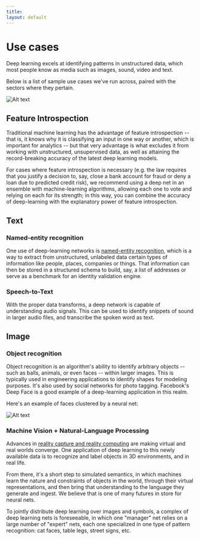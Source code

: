 ```yaml
---
title: 
layout: default
---
```


# Use cases

Deep learning excels at identifying patterns in unstructured data, which most people know as media such as images, sound, video and text. 

Below is a list of sample use cases we've run across, paired with the sectors where they pertain. 

![Alt text](../img/use_case_industries.png)

## Feature Introspection

Traditional machine learning has the advantage of feature introspection -- that is, it knows why it is classifying an input in one way or another, which is important for analytics -- but that very advantage is what excludes it from working with unstructured, unsupervised data, as well as attaining the record-breaking accuracy of the latest deep learning models. 

For cases where feature introspection is necessary (e.g. the law requires that you justify a decision to, say, close a bank account for fraud or deny a loan due to predicted credit risk), we recommend using a deep net in an ensemble with machine-learning algorithms, allowing each one to vote and relying on each for its strength; in this way, you can combine the accuracy of deep-learning with the explanatory power of feature introspection.

## Text

### Named-entity recognition

One use of deep-learning networks is [named-entity recognition](https://en.wikipedia.org/wiki/Named-entity_recognition), which is a way to extract from unstructured, unlabeled data certain types of information like people, places, companies or things. That information can then be stored in a structured schema to build, say, a list of addresses or serve as a benchmark for an identity validation engine. 

### Speech-to-Text

With the proper data transforms, a deep network is capable of understanding audio signals. This can be used to identify snippets of sound in larger audio files, and transcribe the spoken word as text.

## Image

### Object recognition

Object recognition is an algorithm's ability to identify arbitrary objects -- such as balls, animals, or even faces -- within larger images. This is typically used in engineering applications to identify shapes for modeling purposes. It's also used by social networks for photo tagging. Facebook's Deep Face is a good example of a deep-learning application in this realm. 

Here's an example of faces clustered by a neural net:

![Alt text](../img/faces_tsne.jpg)

### Machine Vision + Natural-Language Processing

Advances in [reality capture and reality computing](http://pando.com/2014/02/16/convergence-what-happens-when-virtual-realities-take-over/) are making virtual and real worlds converge. One application of deep learning to this newly available data is to recognize and label objects in 3D environments, and in real life. 

From there, it's a short step to simulated semantics, in which machines learn the nature and constraints of objects in the world, through their virtual representations, and then bring that understanding to the language they generate and ingest. We believe that is one of many futures in store for neural nets. 

To jointly distribute deep learning over images and symbols, a complex of deep learning nets is foreseeable, in which one "manager" net relies on a large number of "expert" nets, each one specialized in one type of pattern recognition: cat faces, table legs, street signs, etc.
